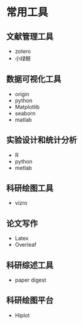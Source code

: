 # 常用工具
## 文献管理工具
- zotero
- 小绿鲸

## 数据可视化工具
- origin
- python
- Matplotlib
- seaborn
- matlab

## 实验设计和统计分析
- R
- python
- metlab

## 科研绘图工具
- vizro

## 论文写作
- Latex
- Overleaf

## 科研综述工具
- paper digest

## 科研绘图平台
- Hiplot


